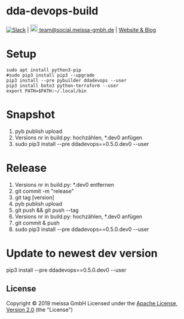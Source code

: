 # dda-devops-build

[![Slack](https://img.shields.io/badge/chat-clojurians-green.svg?style=flat)](https://clojurians.slack.com/messages/#dda-pallet/) | [<img src="https://meissa-gmbh.de/img/community/Mastodon_Logotype.svg" width=20 alt="team@social.meissa-gmbh.de"> team@social.meissa-gmbh.de](https://social.meissa-gmbh.de/@team) | [Website & Blog](https://domaindrivenarchitecture.org)

# Setup
```
sudo apt install python3-pip
#sudo pip3 install pip3 --upgrade
pip3 install --pre pybuilder ddadevops --user
pip3 install boto3 python-terraform --user
export PATH=$PATH:~/.local/bin
```

# Snapshot
1. pyb publish upload
2. Versions nr in build.py: hochzählen, *.dev0 anfügen
3. sudo pip3 install --pre ddadevops==0.5.0.dev0 --user


# Release
1. Versions nr in build.py: *.dev0 entfernen
1. git commit -m "release"
2. git tag [version]
3. pyb publish upload
4. git push && git push --tag
5. Versions nr in build.py: hochzählen, *.dev0 anfügen
7. git commit & push
8. sudo pip3 install --pre ddadevops==0.5.0.dev0 --user

# Update to newest dev version
pip3 install --pre ddadevops==0.5.0.dev0 --user

## License

Copyright © 2019 meissa GmbH
Licensed under the [Apache License, Version 2.0](LICENSE) (the "License")

